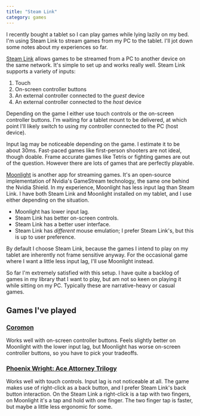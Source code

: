 ```yaml
---
title: "Steam Link"
category: games
---
```


I recently bought a tablet so I can play games while lying lazily on my bed.
I'm using Steam Link to stream games from my PC to the tablet. I'll jot down
some notes about my experiences so far.

[Steam Link](https://store.steampowered.com/app/353380/Steam_Link/) allows
games to be streamed from a PC to another device on the same network. It's
simple to set up and works really well. Steam Link supports a variety of inputs:

1. Touch
2. On-screen controller buttons
3. An external controller connected to the _guest_ device
4. An external controller connected to the _host_ device

Depending on the game I either use touch controls or the on-screen controller
buttons. I'm waiting for a tablet mount to be delivered, at which point I'll
likely switch to using my controller connected to the PC (host device).

Input lag may be noticeable depending on the game. I estimate it to be about
30ms. Fast-paced games like first-person shooters are not ideal, though
doable. Frame accurate games like Tetris or fighting games are out of the
question. However there are lots of games that are perfectly playable.

[Moonlight](https://moonlight-stream.org/) is another app for streaming games.
It's an open-source implementation of Nvidia's GameStream technology, the same
one behind the Nvidia Shield. In my experience, Moonlight has less input lag
than Steam Link. I have both Steam Link and Moonlight installed on my tablet,
and I use either depending on the situation.

- Moonlight has lower input lag.
- Steam Link has better on-screen controls.
- Steam Link has a better user interface.
- Steam Link has _different_ mouse emulation; I prefer Steam Link's, but this is up to user preference.

By default I choose Steam Link, because the games I intend to play on my tablet
are inherently not frame sensitive anyway. For the occasional game where I want
a little less input lag, I'll use Moonlight instead.

So far I'm extremely satisfied with this setup. I have quite a backlog of games
in my library that I want to play, but am not so keen on playing it while
sitting on my PC. Typically these are narrative-heavy or casual games.

## Games I've played

### [Coromon](https://store.steampowered.com/app/1218210/Coromon/)

Works well with on-screen controller buttons. Feels slightly better on
Moonlight with the lower input lag, but Moonlight has worse on-screen
controller buttons, so you have to pick your tradeoffs.

### [Phoenix Wright: Ace Attorney Trilogy](https://store.steampowered.com/app/787480/Phoenix_Wright_Ace_Attorney_Trilogy/)

Works well with touch controls. Input lag is not noticeable at all. The game
makes use of right-click as a back button, and I prefer Steam Link's back
button interaction. On the Steam Link a right-click is a tap with two fingers,
on Moonlight it's a tap and hold with one finger. The two finger tap is faster,
but maybe a little less ergonomic for some.
